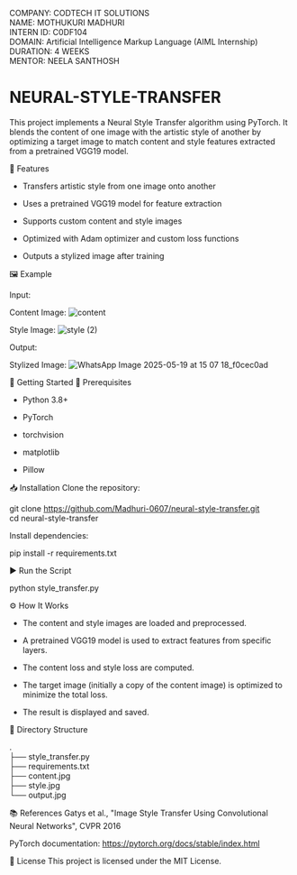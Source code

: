 COMPANY: CODTECH IT SOLUTIONS   
NAME: MOTHUKURI MADHURI    
INTERN ID: C0DF104   
DOMAIN: Artificial Intelligence Markup Language (AIML Internship)   
DURATION: 4 WEEKS   
MENTOR: NEELA SANTHOSH   


# NEURAL-STYLE-TRANSFER

This project implements a Neural Style Transfer algorithm using PyTorch. It blends the content of one image with the artistic style of another by optimizing a target image to match content and style features extracted from a pretrained VGG19 model.

📌 Features 
* Transfers artistic style from one image onto another 

* Uses a pretrained VGG19 model for feature extraction 

* Supports custom content and style images 

* Optimized with Adam optimizer and custom loss functions 

* Outputs a stylized image after training 

🖼️ Example

Input:

Content Image: ![content](https://github.com/user-attachments/assets/5c4d10ad-80e7-4ab8-88db-8579f9e8bb66)

Style Image: ![style (2)](https://github.com/user-attachments/assets/833fc2fa-d3af-4378-96ee-be9ef212001a)

Output:

Stylized Image: ![WhatsApp Image 2025-05-19 at 15 07 18_f0cec0ad](https://github.com/user-attachments/assets/6bb29aa5-f481-4c39-b31a-f17670133bf4)

🚀 Getting Started 
🔧 Prerequisites 
* Python 3.8+ 

* PyTorch 

* torchvision 

* matplotlib 

* Pillow 

📥 Installation
Clone the repository: 

git clone https://github.com/Madhuri-0607/neural-style-transfer.git   
cd neural-style-transfer 

Install dependencies: 

pip install -r requirements.txt  

▶️ Run the Script 

python style_transfer.py 

⚙️ How It Works 
* The content and style images are loaded and preprocessed. 

* A pretrained VGG19 model is used to extract features from specific layers. 

* The content loss and style loss are computed. 

* The target image (initially a copy of the content image) is optimized to minimize the total loss. 

* The result is displayed and saved. 

📁 Directory Structure  

.  
├── style_transfer.py   
├── requirements.txt   
├── content.jpg   
├── style.jpg   
└── output.jpg   

📚 References 
Gatys et al., "Image Style Transfer Using Convolutional Neural Networks", CVPR 2016 

PyTorch documentation: https://pytorch.org/docs/stable/index.html  

📄 License 
This project is licensed under the MIT License. 




